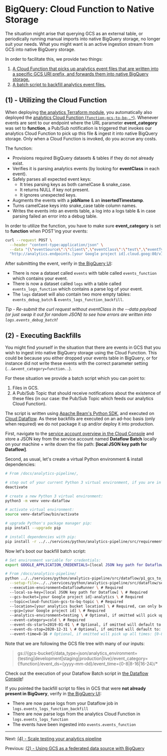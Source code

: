 # BigQuery: Cloud Function to Native Storage

The situation might arise that querying GCS as an external table, or periodically running manual imports into native BigQuery storage, no longer suit your needs. What you might want is an active ingestion stream from GCS into native BigQuery storage.

In order to facilitate this, we provide two things:

1. [A Cloud Function that picks up analytics event files that are written into a specific GCS URI prefix, and forwards them into native BigQuery storage.](#1---utilizing-the-cloud-function)
2. [A batch script to backfill analytics event files.](#2---executing-backfills)

## (1) - Utilizing the Cloud Function

When deploying [the analytics Terraform module](../../services/terraform/module-analytics), you automatically also deployed the [analytics Cloud Function (`function-gcs-to-bq-.*`)](https://console.cloud.google.com/functions/list). Whenever events are sent to our endpoint where the URL parameter **event_category** was set to **function**, a Pub/Sub notification is triggered that invokes our analytics Cloud Function to pick up this file & ingest it into native BigQuery storage. Only when a Cloud Function is invoked, do you accrue any costs.

The function:

- Provisions required BigQuery datasets & tables if they do not already exist.
- Verifies it is parsing analytics events (by looking for **eventClass** in each event).
- Safely parses all expected event keys:
    + It tries parsing keys as both camelCase & snake_case.
    + It returns NULL if key not present.
    + It ignores unexpected keys.
- Augments the events with a **jobName** & an **insertedTimestamp**.
- Turns camelCase keys into snake_case table column names.
- Writes the events into an events table, a log into a logs table & in case parsing failed an error into a debug table.

In order to utilize the function, you have to make sure **event_category** is set to **function** when POST'ing your events:

```bash
curl --request POST \
  --header "content-type:application/json" \
  --data "{\"eventSource\":\"client\",\"eventClass\":\"test\",\"eventType\":\"cloud_function\",\"eventTimestamp\":1562599755,\"eventIndex\":6,\"sessionId\":\"f58179a375290599dde17f7c6d546d78\",\"versionId\":\"2.0.13\",\"eventEnvironment\":\"testing\",\"eventAttributes\":{\"playerId\": 12345678}}" \
  "http://analytics.endpoints.[your Google project id].cloud.goog:80/v1/event?key=[your Google project api key]&analytics_environment=testing&event_category=function&session_id=f58179a375290599dde17f7c6d546d78"
```

After submitting the event, verify in [the BigQuery UI](https://console.cloud.google.com/bigquery):

- There is now a dataset called `events` with table called `events_function` which contains your event.
- There is now a dataset called `logs` with a table called `events_logs_function` which contains a parse log of your event.
- The `logs` dataset will also contain two more empty tables: `events_debug_batch` & `events_logs_function_backfill`.

_Tip - Re-submit the curl request without eventClass in the --data payload (or just swap it out for random JSON) to see how errors are written into `logs.events_debug_batch`!_

## (2) - Executing Backfills

You might find yourself in the situation that there are events in GCS that you wish to ingest into native BigQuery storage using the Cloud Function. This could be because you either dropped your events table in BigQuery, or for instance did not write these events with the correct parameter setting (`..&event_category=function..`).

For these situation we provide a batch script which you can point to:

1. Files in GCS.
2. A Pub/Sub Topic that should receive notifications about the existence of these files (in our case: the Pub/Sub Topic which feeds our analytics Cloud Function).

The script is written using [Apache Beam's Python SDK](https://beam.apache.org/documentation/sdks/python/), and executed on [Cloud Dataflow](https://cloud.google.com/dataflow/). As these backfills are executed on an ad-hoc basis (only when required) we do not package it up and/or deploy it into production.

First, navigate to the [service account overview in the Cloud Console](https://console.cloud.google.com/iam-admin/serviceaccounts) and store a JSON key from the service account named **Dataflow Batch** locally on your machine + write down the file path: **[local JSON key path for Dataflow]**.

Second, as usual, let's create a virtual Python environment & install dependencies:

```bash
# From /docs/analytics-pipeline/,

# step out of your current Python 3 virtual environment, if you are in one:
deactivate

# create a new Python 3 virtual environment:
python3 -m venv venv-dataflow

# activate virtual environment:
source venv-dataflow/bin/activate

# upgrade Python's package manager pip:
pip install --upgrade pip

# install dependencies with pip:
pip install -r ../../services/python/analytics-pipeline/src/requirements/dataflow.txt
```

Now let's boot our backfill batch script:

```bash
# Set environment variable for credentials:
export GOOGLE_APPLICATION_CREDENTIALS=[local JSON key path for Dataflow]

# From /docs/analytics-pipeline/
python ../../services/python/analytics-pipeline/src/dataflow/p1_gcs_to_bq_backfill.py  \
  --setup-file=../../services/python/analytics-pipeline/src/dataflow/setup.py \ # Required
  --execution-environment=DataflowRunner \ # Required
  --local-sa-key=[local JSON key path for Dataflow] \ # Required
  --gcs-bucket=[your Google project id]-analytics \ # Required
  --topic=cloud-function-gcs-to-bq-topic \ # Required
  --location=[your analytics bucket location] \ # Required, can only be one of: {US, EU}
  --gcp=[your Google project id] \ # Required
  --analytics-environment=testing \ # Optional, if omitted will pick up the following environments: {testing, development, staging, development, production, live}
  --event-category=cold \ # Required
  --event-ds-start=2019-01-01 \ # Optional, if omitted will default to: 2019-01-01
  --event-ds-stop=2020-12-31 \ # Optional, if omitted will default to: 2020-12-31
  --event-time=8-16 # Optional, if omitted will pick up all times: {0-8, 8-16, 16-24}
```

Note that we are following the GCS file tree with many of our inputs:

> gs://{gcs-bucket}/data_type=json/analytics_environment={testing|development|staging|production|live}/event_category={!function}/event_ds={yyyy-mm-dd}/event_time={0-8|8-16|16-24}/*

Check out the execution of your Dataflow Batch script in [the Dataflow Console](https://console.cloud.google.com/dataflow)!

If you pointed the backfill script to files in GCS that were **not already present in BigQuery**, verify in [the BigQuery UI](https://console.cloud.google.com/bigquery):

- There are now parse logs from your Dataflow job in `logs.events_logs_function_backfill`
- There are now parse logs from the analytics Cloud Function in `logs.events_logs_function`
- The events have been ingested into `events.events_function`

---

Next: [(4) - Scale testing your analytics pipeline](./4-scale-test.md)

Previous: [(2) - Using GCS as a federated data source with BigQuery](./2-bigquery-gcs-external.md)

